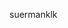 <!--
 * @Author: faith
 * @Date: 2020-11-21 10:38:16
 * @LastEditTime: 2020-11-21 10:42:51
 * @LastEditors: faith
 * @Description: 
 * @FilePath: /superman_project/back_system_template/README.md
 * @仰望星空 脚踏实地
-->
suermanklk